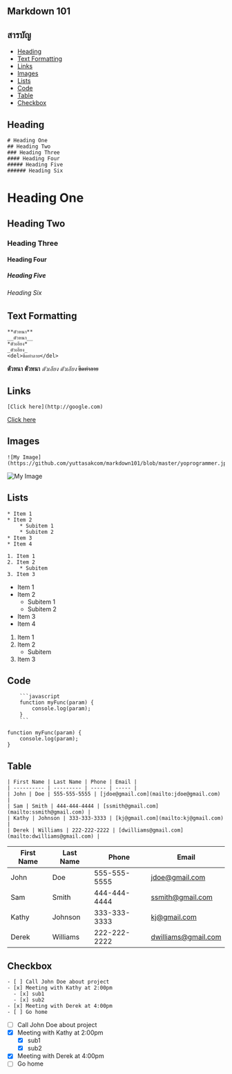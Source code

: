 ## Markdown 101

## สารบัญ
- [Heading](#heading)
- [Text Formatting](#text-formatting)
- [Links](#links)
- [Images](#images)
- [Lists](#lists)
- [Code](#code)
- [Table](#table)
- [Checkbox](#checkbox)

## Heading
```
# Heading One
## Heading Two
### Heading Three
#### Heading Four
##### Heading Five
###### Heading Six
```
# Heading One
## Heading Two
### Heading Three
#### Heading Four
##### Heading Five
###### Heading Six

## Text Formatting
```
**ตัวหนา**
__ตัวหนา__
*ตัวเอียง*
_ตัวเอียง_
<del>ขีดทำลาย</del>
```
**ตัวหนา**
__ตัวหนา__
*ตัวเอียง*
_ตัวเอียง_
<del>ขีดทำลาย</del>

## Links
```
[Click here](http://google.com)
```
[Click here](http://google.com)

## Images
```
![My Image](https://github.com/yuttasakcom/markdown101/blob/master/yoprogrammer.jpg)
```
![My Image](https://github.com/yuttasakcom/markdown101/blob/master/yoprogrammer.jpg)

## Lists
```
* Item 1
* Item 2
	* Subitem 1
	* Subitem 2
* Item 3
* Item 4

1. Item 1
2. Item 2
	* Subitem
3. Item 3
```
* Item 1
* Item 2
	* Subitem 1
	* Subitem 2
* Item 3
* Item 4

1. Item 1
2. Item 2
	* Subitem
3. Item 3

## Code
```
    ```javascript
    function myFunc(param) {
        console.log(param);
    }
    ```
```
```javascript=+
function myFunc(param) {
    console.log(param);
}
```
## Table
```
| First Name | Last Name | Phone | Email |
| ---------- | --------- | ----- | ----- |
| John | Doe | 555-555-5555 | [jdoe@gmail.com](mailto:jdoe@gmail.com) |
| Sam | Smith | 444-444-4444 | [ssmith@gmail.com](mailto:ssmith@gmail.com) |
| Kathy | Johnson | 333-333-3333 | [kj@gmail.com](mailto:kj@gmail.com) |
| Derek | Williams | 222-222-2222 | [dwilliams@gmail.com](mailto:dwilliams@gmail.com) |
```
| First Name | Last Name | Phone | Email |
| ---------- | --------- | ----- | ----- |
| John | Doe | 555-555-5555 | [jdoe@gmail.com](mailto:jdoe@gmail.com) |
| Sam | Smith | 444-444-4444 | [ssmith@gmail.com](mailto:ssmith@gmail.com) |
| Kathy | Johnson | 333-333-3333 | [kj@gmail.com](mailto:kj@gmail.com) |
| Derek | Williams | 222-222-2222 | [dwilliams@gmail.com](mailto:dwilliams@gmail.com) |

## Checkbox
```
- [ ] Call John Doe about project
- [x] Meeting with Kathy at 2:00pm
  - [x] sub1
  - [x] sub2
- [x] Meeting with Derek at 4:00pm
- [ ] Go home
```
- [ ] Call John Doe about project
- [x] Meeting with Kathy at 2:00pm
  - [x] sub1
  - [x] sub2
- [x] Meeting with Derek at 4:00pm
- [ ] Go home